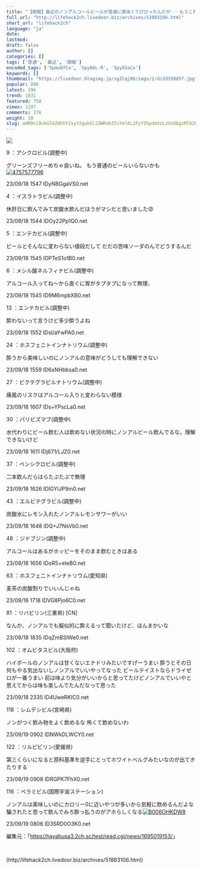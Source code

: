 ```yaml
---
title: "【朗報】最近のノンアルコールビールが普通に美味くてびびったんだが‥‥もうこれでよくね？ 安くて何本でも飲めるしｗ"
full_url: "http://lifehack2ch.livedoor.biz/archives/51883106.html"
short_url: "lifehack2ch"
language: "ja"
date: 
lastmod: 
draft: false
author: []
categories: []
tags: ['普通', '最近', '朗報']
encoded_tags: ['5pmu6YCa', '5pyA6L-R', '5pyX5aCx']
keywords: []
thumbnail: "https://livedoor.blogimg.jp/sg3lqj86/imgs/2/d/2d350d57.jpg"
popular: 896
latest: 196
trend: 1831
featured: 758
views: 1187
comments: 176
weight: 10
slug: aHR0cC8vbGlmZWhhY2syY2gubGl2ZWRvb3IuYml6L2FyY2hpdmVzLzUxODgzMTA2Lmh0bWw=
---
```


![](https://livedoor.blogimg.jp/sg3lqj86/imgs/2/d/2d350d57.jpg)

<div><p class='t_name'>9 ：アシクロビル(調整中) </p> <p class='r1'>グリーンズフリーめちゃ良いね。 もう普通のビールいらないかも<a href='https//www.amazon.co.jp/dp/4757577796/?tag=nishiky24-22' target='_blank'><img src='https//m.media-amazon.com/images/I/51WRB4fiq0L._SL500_.jpg' alt='4757577796' border='0'></a> </p><p>23/09/18 1547 IDyNBGgaVS0.net</p> <p class='t_name'>4 ：イスラトラビル(調整中) </p> <p class='r4'>休肝日に飲んでみて炭酸水飲んだほうがマシだと思いました😡 </p><p>23/09/18 1544 IDOy22Pp1Q0.net</p> <p class='t_name'>5 ：エンテカビル(調整中) </p> <p class='r4'>ビールとそんなに変わらない値段だして だだの苦味ソーダのんでどうするんだ </p><p>23/09/18 1545 IDPTeS1o1B0.net</p> <p class='t_name'>6 ：メシル酸ネルフィナビル(調整中) </p> <p class='r4'>アルコール入ってね〜から直ぐに胃がタプタプになって無理、 </p><p>23/09/18 1545 ID9M6mpbXB0.net</p> <p class='t_name'>13 ：エンテカビル(調整中) </p> <p class='r4'>酔わないって言うけど多少酔うよね </p><p>23/09/18 1552 IDsl/aYwPA0.net</p> <p class='t_name'>24 ：ホスフェニトインナトリウム(調整中) </p> <p class='r4'>酔うから美味しいのにノンアルの意味がどうしても理解できない </p><p>23/09/18 1559 ID6xNHbbsa0.net</p> <p class='t_name'>27 ：ビクテグラビルナトリウム(調整中) </p> <p class='r4'>痛風のリスクはアルコール入りと変わらない模様 </p><p>23/09/18 1607 IDs+YPscLa0.net</p> <p class='t_name'>30 ：パリビズマブ(調整中) </p> <p class='r4'>水代わりにビール飲む人は飲めない状況の時にノンアルビール飲んでるな。理解できないけど </p><p>23/09/18 1611 IDj671/LJZ0.net</p> <p class='t_name'>37 ：ペンシクロビル(調整中) </p> <p class='r4'>二本飲んだらはらたぷたぷで無理 </p><p>23/09/18 1626 IDIGYlJP9m0.net</p> <p class='t_name'>43 ：エルビテグラビル(調整中) </p> <p class='r4'>炭酸水にレモン入れたノンアルレモンサワーがいい </p><p>23/09/18 1648 IDQ+J7NsVb0.net</p> <p class='t_name'>48 ：ジドブジン(調整中) </p> <p class='r4'>アルコールはあるがホッピーをそのまま飲むときはある </p><p>23/09/18 1656 IDoR5+eteB0.net</p> <p class='t_name'>63 ：ホスフェニトインナトリウム(愛知県) </p> <p class='r4'>麦茶の炭酸割りでいいんじゃね </p><p>23/09/18 1718 IDVG8Pjo6C0.net</p> <p class='t_name'>81 ：リバビリン(三重県) [CN]</p> <p class='r4'>なんか、ノンアルでも擬似的に酔えるって聞いたけど、ほんまかいな </p><p>23/09/18 1835 IDqZmBSlWe0.net</p> <p class='t_name'>102 ：オムビタスビル(大阪府) </p> <p class='r4'>ハイボールのノンアルは甘くないエナドリみたいですげーうまい 酔うとその日何もやる気出ないしノンアルでいいやってなった ビールテイストならドライゼロが一番うまい 前は味より気分がいいからと思ってたけどノンアルでいいやと思えてからは味も楽しんでたんだなって思った </p><p>23/09/18 2335 ID4UweRKlC0.net</p> <p class='t_name'>118 ：レムデシビル(宮崎県) </p> <p class='r4'>ノンがつく飲み物をよく飲めるな 怖くて飲めないわ </p><p>23/09/19 0902 IDNWkDLWCY0.net</p> <p class='t_name'>122 ：リルピビリン(愛媛県) </p> <p class='r4'>第三くらいになると原料基準を逆手にとってホワイトベルグみたいなのが出てきたりする </p><p>23/09/19 0908 IDRGPK7FhX0.net</p> <p class='t_name'>116 ：ペラミビル(国際宇宙ステーション) </p> <p class='r2'>ノンアルは美味しいのにカロリー0に近いやつが多いから気軽に飲めるんだよな 騙されたと思って飲んでみろ酔っ払うのがアホらしくなる<a href='https//www.amazon.co.jp/dp/B006OHKDW8/?tag=nishiky24-22' target='_blank'><img src='https//m.media-amazon.com/images/I/61BvClX8cnL._SL500_._SL500_.jpg' alt='B006OHKDW8' border='0'></a> </p><p>23/09/19 0806 ID3SRD0O3K0.net</p> <p class='p_url'>編集元：「<a href='https//hayabusa3.2ch.sc/test/read.cgi/news/1695019153/' target='_blank'>https//hayabusa3.2ch.sc/test/read.cgi/news/1695019153/</a>」</p> <br clear='all'></div>

(http//lifehack2ch.livedoor.biz/archives/51883106.html)
